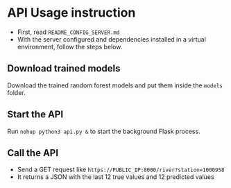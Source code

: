 # API Usage instruction

- First, read `README_CONFIG_SERVER.md`
- With the server configured and dependencies installed in a virtual environment, follow the steps below.

## Download trained models
Download the trained random forest models and put them inside the `models` folder.

## Start the API
Run `nohup python3 api.py &` to start the background Flask process.

## Call the API
- Send a GET request like `https://PUBLIC_IP:8000/river?station=1000958`
- It returns a JSON with the last 12 true values and 12 predicted values
